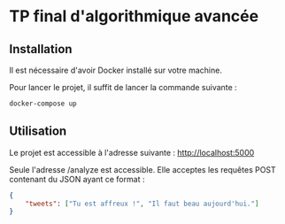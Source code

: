 # TP final d'algorithmique avancée

## Installation

Il est nécessaire d'avoir Docker installé sur votre machine.

Pour lancer le projet, il suffit de lancer la commande suivante :

```bash
docker-compose up
```

## Utilisation

Le projet est accessible à l'adresse suivante : [http://localhost:5000](http://localhost:5000)

Seule l'adresse /analyze est accessible. Elle acceptes les requêtes POST contenant du JSON ayant ce format :

```json
{
    "tweets": ["Tu est affreux !", "Il faut beau aujourd'hui."]
}
```